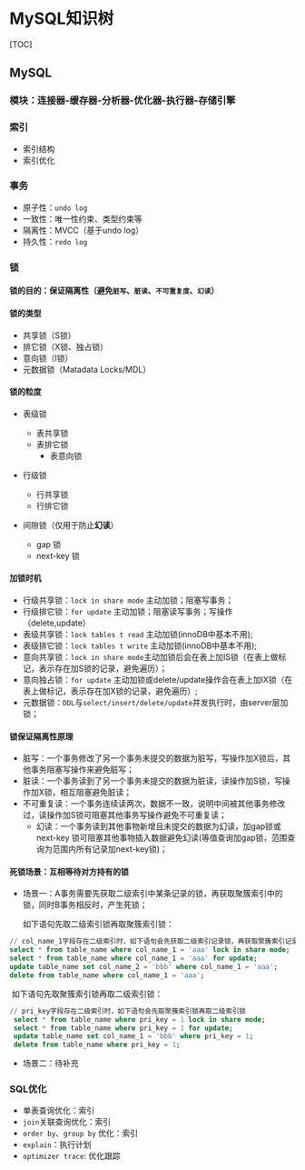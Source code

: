 # MySQL知识树

[TOC]

## MySQL

### 模块：连接器-缓存器-分析器-优化器-执行器-存储引擎

### 索引

- 索引结构
- 索引优化

### 事务

- 原子性：`undo log`
- 一致性：唯一性约束、类型约束等
- 隔离性：MVCC（基于undo log）
- 持久性：`redo log`

### 锁

####  锁的目的：保证隔离性（避免`脏写`、`脏读`、`不可重复度`、`幻读`）



####  锁的类型

- 共享锁（S锁）
- 排它锁（X锁、独占锁）
- 意向锁（I锁）
- 元数据锁（Matadata Locks/MDL）



#### 锁的粒度

- 表级锁
   - 表共享锁
   - 表排它锁
     	- 表意向锁
- 行级锁
   - 行共享锁
   - 行排它锁

- 间隙锁（仅用于防止**幻读**）
   - gap 锁
   - next-key 锁



#### 加锁时机

   - 行级共享锁：`lock in share mode` 主动加锁；阻塞写事务；
   - 行级排它锁：`for update` 主动加锁；阻塞读写事务；写操作（delete,update）
   - 表级共享锁：`lock tables t read` 主动加锁(innoDB中基本不用);
   - 表级排它锁：`lock tables t write` 主动加锁(innoDB中基本不用);
   - 意向共享锁：`lock in share mode`主动加锁后会在表上加IS锁（在表上做标记，表示存在加S锁的记录，避免遍历）；
   - 意向独占锁：`for update` 主动加锁或delete/update操作会在表上加IX锁（在表上做标记，表示存在加X锁的记录，避免遍历）;
   - 元数据锁：`DDL`与`select/insert/delete/update`并发执行时，由server层加锁；



#### 锁保证隔离性原理

- 脏写：一个事务修改了另一个事务未提交的数据为脏写，写操作加X锁后，其他事务阻塞写操作来避免脏写；
- 脏读：一个事务读到了另一个事务未提交的数据为脏读，读操作加S锁，写操作加X锁，相互阻塞避免脏读；
- 不可重复读：一个事务连续读两次，数据不一致，说明中间被其他事务修改过，读操作加S锁可阻塞其他事务写操作避免不可重复读；
  	- 幻读：一个事务读到其他事物新增且未提交的数据为幻读，加gap锁或next-key 锁可阻塞其他事物插入数据避免幻读(等值查询加gap锁，范围查询为范围内所有记录加next-key锁)；



#### 死锁场景：互相等待对方持有的锁

   - 场景一：A事务需要先获取二级索引中某条记录的锁，再获取聚簇索引中的锁，同时B事务相反时，产生死锁；

        如下语句先取二级索引锁再取聚簇索引锁：

```sql
// col_name_1字段存在二级索引时，如下语句会先获取二级索引记录锁，再获取聚簇索引记录锁
select * from table_name where col_name_1 = 'aaa' lock in share mode; 
select * from table_name where col_name_1 = 'aaa' for update;
update table_name set col_name_2 = 'bbb' where col_name_1 = 'aaa'; 
delete from table_name where col_name_1 = 'aaa';
```

​		如下语句先取聚簇索引锁再取二级索引锁：
```sql
// pri_key字段存在二级索引时，如下语句会先取聚簇索引锁再取二级索引锁
 select * from table_name where pri_key = 1 lock in share mode; 
 select * from table_name where pri_key = 1 for update;
 update table_name set col_name_1 = 'bbb' where pri_key = 1; 
 delete from table_name where pri_key = 1;  
```

- 场景二：待补充

### SQL优化
- 单表查询优化：索引
- `join`关联查询优化：索引
- `order by`、`group by` 优化：索引
- `explain`：执行计划
- `optimizer trace`: 优化跟踪

